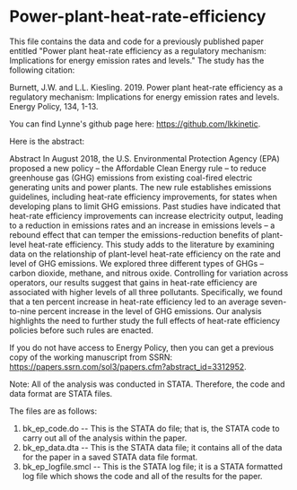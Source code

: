 # Power-plant-heat-rate-efficiency

This file contains the data and code for a previously published paper entitled "Power plant heat-rate efficiency as a regulatory mechanism: Implications for energy emission rates and levels." The study has the following citation:

Burnett, J.W. and L.L. Kiesling. 2019. Power plant heat-rate efficiency as a regulatory mechanism: Implications for energy emission rates and levels. Energy Policy, 134, 1-13.

You can find Lynne's github page here: https://github.com/lkkinetic.

Here is the abstract:

Abstract
In August 2018, the U.S. Environmental Protection Agency (EPA) proposed a new policy – the Affordable Clean Energy rule – to reduce greenhouse gas (GHG) emissions from existing coal-fired electric generating units and power plants. The new rule establishes emissions guidelines, including heat-rate efficiency improvements, for states when developing plans to limit GHG emissions. Past studies have indicated that heat-rate efficiency improvements can increase electricity output, leading to a reduction in emissions rates and an increase in emissions levels – a rebound effect that can temper the emissions-reduction benefits of plant-level heat-rate efficiency. This study adds to the literature by examining data on the relationship of plant-level heat-rate efficiency on the rate and level of GHG emissions. We explored three different types of GHGs – carbon dioxide, methane, and nitrous oxide. Controlling for variation across operators, our results suggest that gains in heat-rate efficiency are associated with higher levels of all three pollutants. Specifically, we found that a ten percent increase in heat-rate efficiency led to an average seven-to-nine percent increase in the level of GHG emissions. Our analysis highlights the need to further study the full effects of heat-rate efficiency policies before such rules are enacted.

If you do not have access to Energy Policy, then you can get a previous copy of the working manuscript from SSRN: https://papers.ssrn.com/sol3/papers.cfm?abstract_id=3312952.

Note: All of the analysis was conducted in STATA. Therefore, the code and data format are STATA files.

The files are as follows:
1) bk_ep_code.do -- This is the STATA do file; that is, the STATA code to carry out all of the analysis within the paper.
2) bk_ep_data.dta -- This is the STATA data file; it contains all of the data for the paper in a saved STATA data file format.
3) bk_ep_logfile.smcl -- This is the STATA log file; it is a STATA formatted log file which shows the code and all of the results for the paper.
